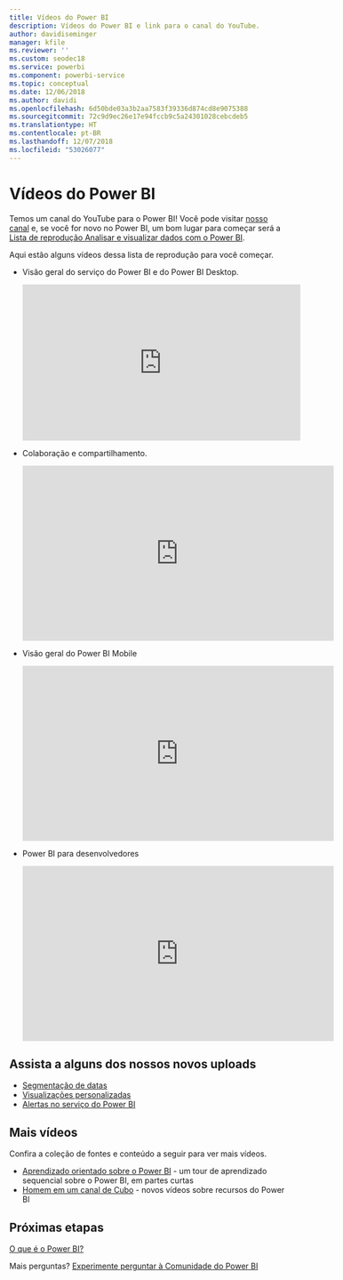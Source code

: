 ```yaml
---
title: Vídeos do Power BI
description: Vídeos do Power BI e link para o canal do YouTube.
author: davidiseminger
manager: kfile
ms.reviewer: ''
ms.custom: seodec18
ms.service: powerbi
ms.component: powerbi-service
ms.topic: conceptual
ms.date: 12/06/2018
ms.author: davidi
ms.openlocfilehash: 6d50bde03a3b2aa7583f39336d874cd8e9075388
ms.sourcegitcommit: 72c9d9ec26e17e94fccb9c5a24301028cebcdeb5
ms.translationtype: HT
ms.contentlocale: pt-BR
ms.lasthandoff: 12/07/2018
ms.locfileid: "53026077"
---
```

# <a name="power-bi-videos"></a>Vídeos do Power BI
Temos um canal do YouTube para o Power BI! Você pode visitar [nosso canal](https://www.youtube.com/user/mspowerbi/videos) e, se você for novo no Power BI, um bom lugar para começar será a [Lista de reprodução Analisar e visualizar dados com o Power BI](https://www.youtube.com/playlist?list=PL1N57mwBHtN0JFoKSR0n-tBkUJHeMP2cP).

Aqui estão alguns vídeos dessa lista de reprodução para você começar.

* Visão geral do serviço do Power BI e do Power BI Desktop.
  
  <iframe width="500" height="281" src="https://www.youtube.com/embed/l2wy4XgQIu0" frameborder="0" allowfullscreen></iframe>
* Colaboração e compartilhamento.
  
  <iframe width="560" height="315" src="https://www.youtube.com/embed/5DABLeJzQYM" frameborder="0" allow="autoplay; encrypted-media" allowfullscreen></iframe>
* Visão geral do Power BI Mobile
  
  <iframe width="560" height="315" src="https://www.youtube.com/embed/07uBWhaCo78" frameborder="0" allow="autoplay; encrypted-media" allowfullscreen></iframe>

* Power BI para desenvolvedores
  <iframe width="560" height="315" src="https://www.youtube.com/embed/47uXJW1GIUY" frameborder="0" allow="autoplay; encrypted-media" allowfullscreen></iframe>  

## <a name="watch-some-of-our-new-uploads"></a>Assista a alguns dos nossos novos uploads
* [Segmentação de datas](https://youtu.be/V7i82ZZm0vw)
* [Visualizações personalizadas](https://youtu.be/d-rXAJ3_uAo)
* [Alertas no serviço do Power BI](https://youtu.be/JbL2-HJ8clE)

## <a name="more-videos"></a>Mais vídeos
Confira a coleção de fontes e conteúdo a seguir para ver mais vídeos.

* [Aprendizado orientado sobre o Power BI](https://powerbi.microsoft.com/guided-learning/) - um tour de aprendizado sequencial sobre o Power BI, em partes curtas
* [Homem em um canal de Cubo](https://www.youtube.com/channel/UCFp1vaKzpfvoGai0vE5VJ0w) - novos vídeos sobre recursos do Power BI

## <a name="next-steps"></a>Próximas etapas
[O que é o Power BI?](power-bi-overview.md)

Mais perguntas? [Experimente perguntar à Comunidade do Power BI](http://community.powerbi.com/)

